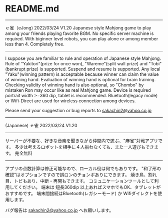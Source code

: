 ﻿# README.md 
*************************************************************************
ｅ雀（eJong)           2022/03/24  V1.20
Japanese style Mahjong game to play among your friends playing favorite BGM.
No specific server machine is required.
With biginner level robots, you can play alone or among member less than 4.
Completely free.
*****
I suppose you are familiar to rule and operation of Japanese style Mahjong.
Rule of "Yakitori"(prize for once won), "Wareme"(split wall prize)  and "Tobi"(bankrupt prize) is supported.
Suspend and resume is supported.
Any local "Yaku"(winning pattern) is acceptable
 because winner can claim the value of winning hand.
Evaluation of winning hand is optional for brain training.
Checking validity of winning hand is also optional,
so "Chombo" by mistaken Ron may occur like as real Mahjong game.
Device is required portrait width >=360 dip, tablet is recommended.
Bluetooth(legacy mode) or Wifi-Direct are used for wireless connection among devices.

Please send your suggestion or bug reports to sakachin2@yahoo.co.jp

*************************************************************************
(Japanese)
ｅ雀                  2022/03/24  V1.20
***** 
サーバーが不要な、好きな音楽を聞きながら仲間内で遊ぶ、"麻雀"対戦アプリです。
多少は考えるロボットを相手に４人揃わなくても、また一人遊びもできます。
完全無料
*****
アプリの点数計算は修正可能なので、ローカル役は何でもありです。
"和了形の確認"はオプションですので誤ロンのチョンボありにできます。
焼き鳥、割れ目、トビもあり、中断・再開もできます。
コミュニケーションツールとして利用してください。
端末は 短長360dip 以上あればスマホでもOK、タブレットがおすすめです。
端末間接続はBluetooth(レガシーモード) か Wifiダイレクトを使用します。

バグ報告は sakachin2@yahoo.co.jp へお願いします。
